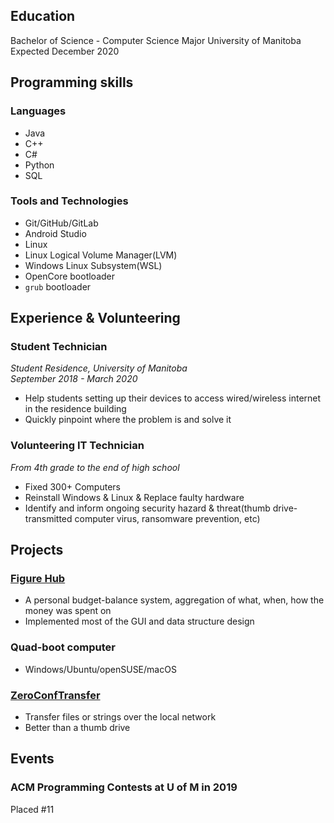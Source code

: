 ## Education
Bachelor of Science - Computer Science Major
University of Manitoba
Expected December 2020

## Programming skills
### Languages
- Java
- C++
- C#
- Python
- SQL

### Tools and Technologies
- Git/GitHub/GitLab
- Android Studio
- Linux
- Linux Logical Volume Manager(LVM)
- Windows Linux Subsystem(WSL)
- OpenCore bootloader
- `grub` bootloader

## Experience & Volunteering
### Student Technician
*Student Residence, University of Manitoba*\
*September 2018 - March 2020*

- Help students setting up their devices to access wired/wireless internet in the residence building
- Quickly pinpoint where the problem is and solve it

### Volunteering IT Technician
*From 4th grade to the end of high school*

- Fixed 300+ Computers
- Reinstall Windows & Linux & Replace faulty hardware
- Identify and inform ongoing security hazard & threat(thumb drive-transmitted computer virus, ransomware prevention, etc)

## Projects
### [Figure Hub](https://github.com/tommyvct/FigureHub_3350)
- A personal budget-balance system, aggregation of what, when, how the money was spent on
- Implemented most of the GUI and data structure design

### Quad-boot computer
- Windows/Ubuntu/openSUSE/macOS

### [ZeroConfTransfer](https://github.com/tommyvct/ZeroConfTransfer)
- Transfer files or strings over the local network
- Better than a thumb drive

## Events
### ACM Programming Contests at U of M in 2019
Placed #11
